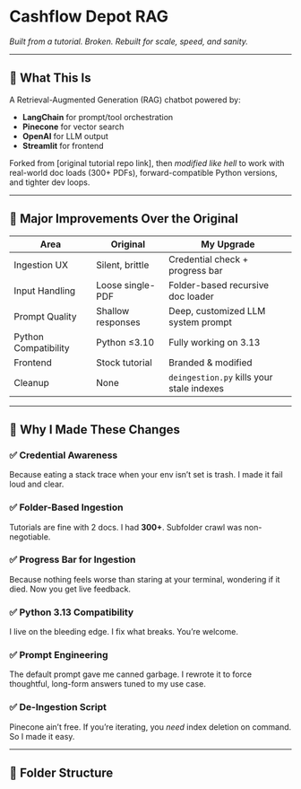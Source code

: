 # Cashflow Depot RAG
*Built from a tutorial. Broken. Rebuilt for scale, speed, and sanity.*

---

## 🚀 What This Is

A Retrieval-Augmented Generation (RAG) chatbot powered by:

- **LangChain** for prompt/tool orchestration  
- **Pinecone** for vector search  
- **OpenAI** for LLM output  
- **Streamlit** for frontend  

Forked from [original tutorial repo link], then *modified like hell* to work with real-world doc loads (300+ PDFs), forward-compatible Python versions, and tighter dev loops.

---

## 🔨 Major Improvements Over the Original

| Area              | Original            | My Upgrade                               |
|-------------------|---------------------|-------------------------------------------|
| Ingestion UX      | Silent, brittle     | Credential check + progress bar           |
| Input Handling    | Loose single-PDF    | Folder-based recursive doc loader         |
| Prompt Quality    | Shallow responses   | Deep, customized LLM system prompt        |
| Python Compatibility | Python ≤3.10    | Fully working on 3.13                     |
| Frontend          | Stock tutorial      | Branded & modified                        |
| Cleanup           | None                | `deingestion.py` kills your stale indexes |

---

## 🧠 Why I Made These Changes

### ✅ Credential Awareness  
Because eating a stack trace when your env isn’t set is trash. I made it fail loud and clear.

### ✅ Folder-Based Ingestion  
Tutorials are fine with 2 docs. I had **300+**. Subfolder crawl was non-negotiable.

### ✅ Progress Bar for Ingestion  
Because nothing feels worse than staring at your terminal, wondering if it died. Now you get live feedback.

### ✅ Python 3.13 Compatibility  
I live on the bleeding edge. I fix what breaks. You’re welcome.

### ✅ Prompt Engineering  
The default prompt gave me canned garbage. I rewrote it to force thoughtful, long-form answers tuned to my use case.

### ✅ De-Ingestion Script  
Pinecone ain’t free. If you’re iterating, you *need* index deletion on command. So I made it easy.

---

## 📂 Folder Structure

